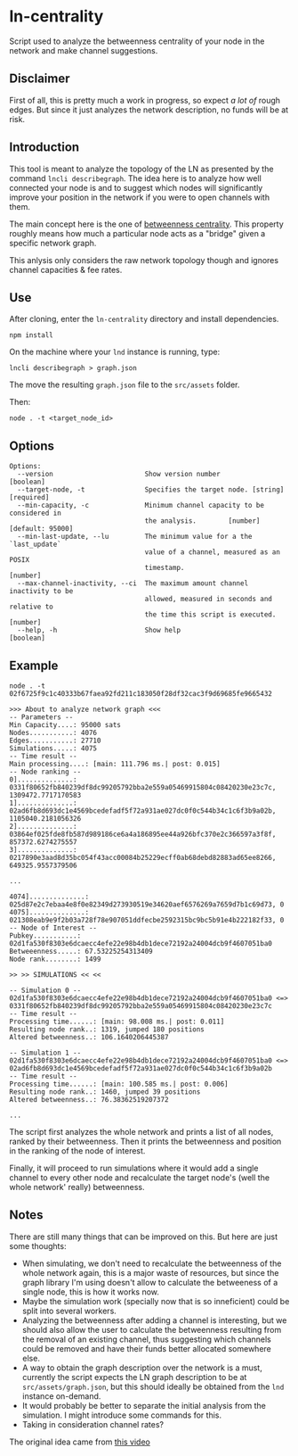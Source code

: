 # ln-centrality

Script used to analyze the betweenness centrality of your node in the network and make channel suggestions.

## Disclaimer
First of all, this is pretty much a work in progress, so expect *a lot of* rough edges. But since it just analyzes the network description, no funds will be at risk.

## Introduction

This tool is meant to analyze the topology of the LN as presented by the command `lncli describegraph`. The idea here is to analyze how well connected your node is and to suggest which nodes will significantly improve your position in the network if you were to open channels with them.

The main concept here is the one of [betweenness centrality](https://en.wikipedia.org/wiki/Betweenness_centrality). This property roughly means how much a particular node acts as a "bridge" given a specific network graph.

This anlysis only considers the raw network topology though and ignores channel capacities & fee rates.

## Use

After cloning, enter the `ln-centrality` directory and install dependencies.
```
npm install
```

On the machine where your `lnd` instance is running, type: 
```
lncli describegraph > graph.json
```

The move the resulting `graph.json` file to the `src/assets` folder.

Then:

```
node . -t <target_node_id>
```

## Options
```
Options:
  --version                       Show version number                  [boolean]
  --target-node, -t               Specifies the target node. [string] [required]
  --min-capacity, -c              Minimum channel capacity to be considered in
                                  the analysis.        [number] [default: 95000]
  --min-last-update, --lu         The minimum value for a the `last_update`
                                  value of a channel, measured as an POSIX
                                  timestamp.                            [number]
  --max-channel-inactivity, --ci  The maximum amount channel inactivity to be
                                  allowed, measured in seconds and relative to
                                  the time this script is executed.     [number]
  --help, -h                      Show help                            [boolean]
```

## Example
```
node . -t 02f6725f9c1c40333b67faea92fd211c183050f28df32cac3f9d69685fe9665432
```

```
>>> About to analyze network graph <<< 
-- Parameters --
Min Capacity....: 95000 sats
Nodes...........: 4076
Edges...........: 27710
Simulations.....: 4075
-- Time result --
Main processing....: [main: 111.796 ms.| post: 0.015]
-- Node ranking --
0]..............: 0331f80652fb840239df8dc99205792bba2e559a05469915804c08420230e23c7c, 1309472.7717170583
1]..............: 02ad6fb8d693dc1e4569bcedefadf5f72a931ae027dc0f0c544b34c1c6f3b9a02b, 1105040.2181056326
2]..............: 03864ef025fde8fb587d989186ce6a4a186895ee44a926bfc370e2c366597a3f8f, 857372.6274275557
3]..............: 0217890e3aad8d35bc054f43acc00084b25229ecff0ab68debd82883ad65ee8266, 649325.9557379506

...

4074]..............: 025d87e2c7ebaa4e8f0e82349d273930519e34620aef6576269a7659d7b1c69d73, 0
4075]..............: 021308eab9e9f2b03a728f78e907051ddfecbe2592315bc9bc5b91e4b222182f33, 0
-- Node of Interest --
Pubkey...........: 02d1fa530f8303e6dcaecc4efe22e98b4db1dece72192a24004dcb9f4607051ba0
Betweeenness.....: 67.53225254313409
Node rank........: 1499

>> >> SIMULATIONS << << 

-- Simulation 0 -- 
02d1fa530f8303e6dcaecc4efe22e98b4db1dece72192a24004dcb9f4607051ba0 <=> 0331f80652fb840239df8dc99205792bba2e559a05469915804c08420230e23c7c
-- Time result --
Processing time......: [main: 98.008 ms.| post: 0.011]
Resulting node rank..: 1319, jumped 180 positions
Altered betweenness..: 106.1640206445387

-- Simulation 1 -- 
02d1fa530f8303e6dcaecc4efe22e98b4db1dece72192a24004dcb9f4607051ba0 <=> 02ad6fb8d693dc1e4569bcedefadf5f72a931ae027dc0f0c544b34c1c6f3b9a02b
-- Time result --
Processing time......: [main: 100.585 ms.| post: 0.006]
Resulting node rank..: 1460, jumped 39 positions
Altered betweenness..: 76.38362519207372

...

```

The script first analyzes the whole network and prints a list of all nodes, ranked by their betweenness. Then it prints the betweenness and position in the ranking of the node of interest.

Finally, it will proceed to run simulations where it would add a single channel to every other node and recalculate the target node's (well the whole network' really) betweenness.

## Notes
There are still many things that can be improved on this. But here are just some thoughts:

- When simulating, we don't need to recalculate the betweenness of the whole network again, this is a major waste of resources, but since the graph library I'm using doesn't allow to calculate the betweeness of a single node, this is how it works now.
- Maybe the simulation work (specially now that is so inneficient) could be split into several workers.
- Analyzing the betweenness after adding a channel is interesting, but we should also allow the user to calculate the betweenness resulting from the removal of an existing channel, thus suggesting which channels could be removed and have their funds better allocated somewhere else.
- A way to obtain the graph description over the network is a must, currently the script expects the LN graph description to be at `src/assets/graph.json`, but this should ideally be obtained from the `lnd` instance on-demand.
- It would probably be better to separate the initial analysis from the simulation. I might introduce some commands for this.
- Taking in consideration channel rates?

The original idea came from [this video](https://www.youtube.com/watch?v=L39IvFqTZk8&feature=youtu.be&t=213)
